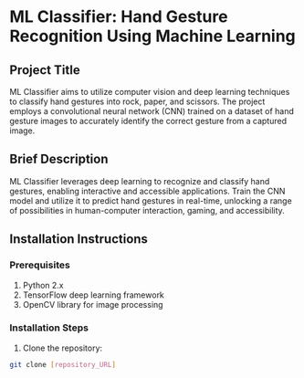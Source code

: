 # ML Classifier: Hand Gesture Recognition Using Machine Learning

## Project Title

ML Classifier aims to utilize computer vision and deep learning techniques to classify hand gestures into rock, paper, and scissors. The project employs a convolutional neural network (CNN) trained on a dataset of hand gesture images to accurately identify the correct gesture from a captured image.

## Brief Description

ML Classifier leverages deep learning to recognize and classify hand gestures, enabling interactive and accessible applications. Train the CNN model and utilize it to predict hand gestures in real-time, unlocking a range of possibilities in human-computer interaction, gaming, and accessibility.

## Installation Instructions

### Prerequisites

1. Python 2.x
2. TensorFlow deep learning framework
3. OpenCV library for image processing

### Installation Steps

1. Clone the repository:

```bash
git clone [repository_URL]
